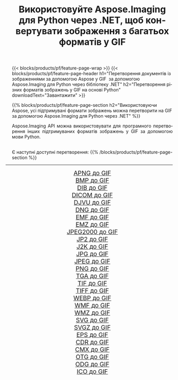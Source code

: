 ﻿---
title: Використовуйте Aspose.Imaging для Python через .NET, щоб конвертувати зображення з багатьох форматів у GIF 
weight: 3920
url: /uk/python-net/conversion/to/gif 
lang: uk
langdirlevel: 2
locales: zh-hans,ja,it,ru,de,es,fr,nl,id,lt,pl,pt,vi,tr,ko,zh-hant,ar,hi,th,sv,cs,uk,he
description: Ви можете використовувати Aspose.Imaging для Python через бібліотеку .NET для перетворення різноманітних форматів у GIF
---

{{< blocks/products/pf/feature-page-wrap >}}
{{< blocks/products/pf/feature-page-header h1="Перетворення документів із зображеннями за допомогою Aspose у GIF  за допомогою Aspose.Imaging для Python через бібліотеку .NET" h2="Перетворення різних форматів зображень у GIF на основі Python" downloadText="Завантажити" >}}


{{% blocks/products/pf/feature-page-section  h2="Використовуючи Aspose, усі підтримувані формати зображень можна перетворити на GIF за допомогою Aspose.Imaging для Python через .NET" %}}
<p align=justify>Aspose.Imaging API можна використовувати для програмного перетворення інших підтримуваних форматів зображень у GIF за допомогою мови Python.</p>
<br/>
Є наступні доступні перетворення:
{{% /blocks/products/pf/feature-page-section %}}
<div class="container-fluid productfamilypage bg-gray">
    <div class="convertypes bg-gray agp-content section">
        <div class="container">
		<hr style="margin-left:-20px;"/>
		<div class="row other-converters" style="gap: 10px;font-size: 19px;text-align:center;">
		    <div class='col-md-2 other-converter remove-lp remove-rp'><a href="/imaging/uk/python-net/conversion/apng-to-gif" style="padding:15px;">APNG до GIF</a></div>
<div class='col-md-2 other-converter remove-lp remove-rp'><a href="/imaging/uk/python-net/conversion/bmp-to-gif" style="padding:15px;">BMP до GIF</a></div>
<div class='col-md-2 other-converter remove-lp remove-rp'><a href="/imaging/uk/python-net/conversion/dib-to-gif" style="padding:15px;">DIB до GIF</a></div>
<div class='col-md-2 other-converter remove-lp remove-rp'><a href="/imaging/uk/python-net/conversion/dicom-to-gif" style="padding:15px;">DICOM до GIF</a></div>
<div class='col-md-2 other-converter remove-lp remove-rp'><a href="/imaging/uk/python-net/conversion/djvu-to-gif" style="padding:15px;">DJVU до GIF</a></div>
<div class='col-md-2 other-converter remove-lp remove-rp'><a href="/imaging/uk/python-net/conversion/dng-to-gif" style="padding:15px;">DNG до GIF</a></div>
<div class='col-md-2 other-converter remove-lp remove-rp'><a href="/imaging/uk/python-net/conversion/emf-to-gif" style="padding:15px;">EMF до GIF</a></div>
<div class='col-md-2 other-converter remove-lp remove-rp'><a href="/imaging/uk/python-net/conversion/emz-to-gif" style="padding:15px;">EMZ до GIF</a></div>
<div class='col-md-2 other-converter remove-lp remove-rp'><a href="/imaging/uk/python-net/conversion/jpeg2000-to-gif" style="padding:15px;">JPEG2000 до GIF</a></div>
<div class='col-md-2 other-converter remove-lp remove-rp'><a href="/imaging/uk/python-net/conversion/jp2-to-gif" style="padding:15px;">JP2 до GIF</a></div>
<div class='col-md-2 other-converter remove-lp remove-rp'><a href="/imaging/uk/python-net/conversion/j2k-to-gif" style="padding:15px;">J2K до GIF</a></div>
<div class='col-md-2 other-converter remove-lp remove-rp'><a href="/imaging/uk/python-net/conversion/jpg-to-gif" style="padding:15px;">JPG до GIF</a></div>
<div class='col-md-2 other-converter remove-lp remove-rp'><a href="/imaging/uk/python-net/conversion/jpeg-to-gif" style="padding:15px;">JPEG до GIF</a></div>
<div class='col-md-2 other-converter remove-lp remove-rp'><a href="/imaging/uk/python-net/conversion/png-to-gif" style="padding:15px;">PNG до GIF</a></div>
<div class='col-md-2 other-converter remove-lp remove-rp'><a href="/imaging/uk/python-net/conversion/tga-to-gif" style="padding:15px;">TGA до GIF</a></div>
<div class='col-md-2 other-converter remove-lp remove-rp'><a href="/imaging/uk/python-net/conversion/tif-to-gif" style="padding:15px;">TIF до GIF</a></div>
<div class='col-md-2 other-converter remove-lp remove-rp'><a href="/imaging/uk/python-net/conversion/tiff-to-gif" style="padding:15px;">TIFF до GIF</a></div>
<div class='col-md-2 other-converter remove-lp remove-rp'><a href="/imaging/uk/python-net/conversion/webp-to-gif" style="padding:15px;">WEBP до GIF</a></div>
<div class='col-md-2 other-converter remove-lp remove-rp'><a href="/imaging/uk/python-net/conversion/wmf-to-gif" style="padding:15px;">WMF до GIF</a></div>
<div class='col-md-2 other-converter remove-lp remove-rp'><a href="/imaging/uk/python-net/conversion/wmz-to-gif" style="padding:15px;">WMZ до GIF</a></div>
<div class='col-md-2 other-converter remove-lp remove-rp'><a href="/imaging/uk/python-net/conversion/svg-to-gif" style="padding:15px;">SVG до GIF</a></div>
<div class='col-md-2 other-converter remove-lp remove-rp'><a href="/imaging/uk/python-net/conversion/svgz-to-gif" style="padding:15px;">SVGZ до GIF</a></div>
<div class='col-md-2 other-converter remove-lp remove-rp'><a href="/imaging/uk/python-net/conversion/eps-to-gif" style="padding:15px;">EPS до GIF</a></div>
<div class='col-md-2 other-converter remove-lp remove-rp'><a href="/imaging/uk/python-net/conversion/cdr-to-gif" style="padding:15px;">CDR до GIF</a></div>
<div class='col-md-2 other-converter remove-lp remove-rp'><a href="/imaging/uk/python-net/conversion/cmx-to-gif" style="padding:15px;">CMX до GIF</a></div>
<div class='col-md-2 other-converter remove-lp remove-rp'><a href="/imaging/uk/python-net/conversion/otg-to-gif" style="padding:15px;">OTG до GIF</a></div>
<div class='col-md-2 other-converter remove-lp remove-rp'><a href="/imaging/uk/python-net/conversion/odg-to-gif" style="padding:15px;">ODG до GIF</a></div>
<div class='col-md-2 other-converter remove-lp remove-rp'><a href="/imaging/uk/python-net/conversion/ico-to-gif" style="padding:15px;">ICO до GIF</a></div>
                </div>
        </div>
    </div>
</div>
<br/>

